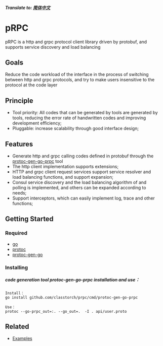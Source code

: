 ##### Translate to: [简体中文](README_zh.md)

# pRPC

pRPC is a http and grpc protocol client library driven by protobuf, and supports service discovery and load balancing

## Goals

Reduce the code workload of the interface in the process of switching between http and grpc protocols, and try to make users insensitive to the protocol at the code layer

## Principle

* Tool priority: All codes that can be generated by tools are generated by tools, reducing the error rate of handwritten codes and improving development efficiency;
* Pluggable: increase scalability through good interface design;


## Features
* Generate http and grpc calling codes defined in protobuf through the [protoc-gen-go-prpc](https://github.com/classtorch/prpc/blob/master/cmd/protoc-gen-go-prpc/README.md) tool
* The http client implementation supports extensions;
* HTTP and grpc client request services support service resolver and load balancing functions, and support expansion;
* Consul service discovery and the load balancing algorithm of  and polling is implemented, and others can be expanded according to needs;
* Support interceptors, which can easily implement log, trace and other functions;

## Getting Started
### Required
- [go](https://golang.org/dl/)
- [protoc](https://github.com/protocolbuffers/protobuf)
- [protoc-gen-go](https://github.com/protocolbuffers/protobuf-go)

### Installing
##### code generation tool protoc-gen-go-prpc installation and use：
```
Install：
go install github.com/classtorch/prpc/cmd/protoc-gen-go-prpc

Use：
protoc --go-prpc_out=:. --go_out=.  -I . api/user.proto
```

## Related

* [Examples](https://github.com/classtorch/prpc-examples)
